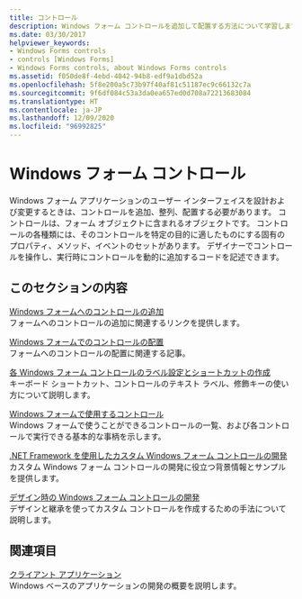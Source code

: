 ```yaml
---
title: コントロール
description: Windows フォーム コントロールを追加して配置する方法について学習します。 デザイナーでコントロールを操作し、実行時にコントロールを動的に追加するコードを記述することもできます。
ms.date: 03/30/2017
helpviewer_keywords:
- Windows Forms controls
- controls [Windows Forms]
- Windows Forms controls, about Windows Forms controls
ms.assetid: f050de8f-4ebd-4042-94b8-edf9a1dbd52a
ms.openlocfilehash: 5f8e200a5c73b97f40af81c51187ec9c66132c7a
ms.sourcegitcommit: 9f6df084c53a3da0ea657ed0d708a72213683084
ms.translationtype: HT
ms.contentlocale: ja-JP
ms.lasthandoff: 12/09/2020
ms.locfileid: "96992825"
---
```

# <a name="windows-forms-controls"></a>Windows フォーム コントロール

Windows フォーム アプリケーションのユーザー インターフェイスを設計および変更するときは、コントロールを追加、整列、配置する必要があります。 コントロールは、フォーム オブジェクトに含まれるオブジェクトです。 コントロールの各種類には、そのコントロールを特定の目的に適したものにする固有のプロパティ、メソッド、イベントのセットがあります。 デザイナーでコントロールを操作し、実行時にコントロールを動的に追加するコードを記述できます。

## <a name="in-this-section"></a>このセクションの内容

[Windows フォームへのコントロールの追加](putting-controls-on-windows-forms.md)\
フォームへのコントロールの追加に関連するリンクを提供します。

[Windows フォームでのコントロールの配置](how-to-align-multiple-controls-on-windows-forms.md)\
フォームへのコントロールの配置に関連する記事。

[各 Windows フォーム コントロールのラベル設定とショートカットの作成](labeling-individual-windows-forms-controls-and-providing-shortcuts-to-them.md)\
キーボード ショートカット、コントロールのテキスト ラベル、修飾キーの使い方について説明します。

[Windows フォームで使用するコントロール](controls-to-use-on-windows-forms.md)\
Windows フォームで使うことができるコントロールの一覧、および各コントロールで実行できる基本的な事柄を示します。

[.NET Framework を使用したカスタム Windows フォーム コントロールの開発](developing-custom-windows-forms-controls.md)\
カスタム Windows フォーム コントロールの開発に役立つ背景情報とサンプルを提供します。

[デザイン時の Windows フォーム コントロールの開発](developing-windows-forms-controls-at-design-time.md)\
デザインと継承を使ってカスタム コントロールを作成するための手法について説明します。

## <a name="related-sections"></a>関連項目

[クライアント アプリケーション](/dotnet/framework/develop-client-apps)\
Windows ベースのアプリケーションの開発の概要を説明します。

